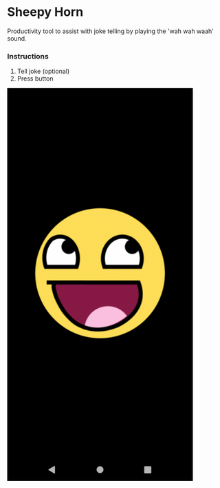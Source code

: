 

# Sheepy Horn

Productivity tool to assist with joke telling by playing the 'wah wah waah' sound.



### Instructions

1.  Tell joke (optional)
2.  Press button


![screenshot](screenshot.png)
